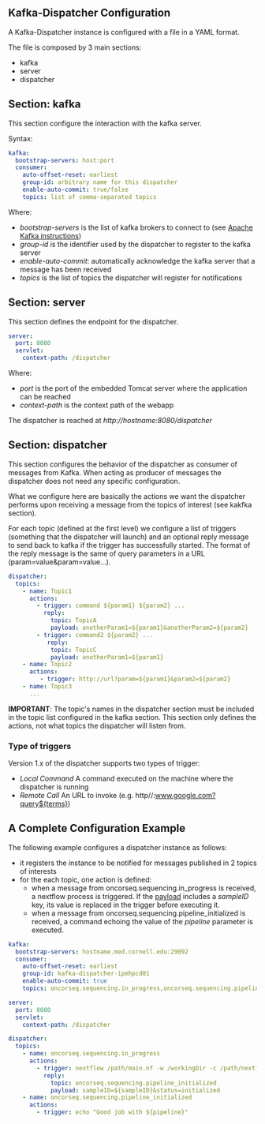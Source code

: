 Kafka-Dispatcher Configuration
--
A Kafka-Dispatcher instance is configured with a file in a YAML format. 

The file is composed by 3 main sections:

* kafka
* server
* dispatcher

## Section: kafka
This section configure the interaction with the kafka server.

Syntax: 
```yaml
kafka:
  bootstrap-servers: host:port
  consumer:
    auto-offset-reset: earliest
    group-id: arbitrary name for this dispatcher
    enable-auto-commit: true/false
    topics: list of comma-separated topics
```
Where:
* _bootstrap-servers_ is the list of kafka brokers to connect to (see [Apache Kafka instructions](APACHE_KAFKA.md))
* _group-id_ is the identifier used by the dispatcher to register to the kafka server
* _enable-auto-commit_: automatically acknowledge the kafka server that a message has been received 
* _topics_ is the list of topics the dispatcher will register for notifications

 
## Section: server
This section defines the endpoint for the dispatcher.

```yml
server:
  port: 8080
  servlet:
    context-path: /dispatcher
```
Where:

* _port_ is the port of the embedded Tomcat server where the application can be reached
* _context-path_ is the context path of the webapp

The dispatcher is reached at _http://hostname:8080/dispatcher_

## Section: dispatcher
This section configures the behavior of the dispatcher as consumer of messages from Kafka. When acting as producer of messages the dispatcher does not need any specific configuration.

What we configure here are basically the actions we want the dispatcher performs upon receiving a message from the topics of interest (see kakfka section).

For each topic (defined at the first level) we configure a list of triggers (something that the dispatcher will launch) and an optional reply message to send back to kafka if the trigger has successfully started. The format of the reply message is the same of query parameters in a URL (param=value&param=value...).


```yaml
dispatcher:
  topics:
    - name: Topic1
      actions:
        - trigger: command ${param1} ${param2} ... 
          reply:
            topic: TopicA
            payload: anotherParam1=${param1}&anotherParam2=${param2}
        - trigger: command2 ${param2} ... 
           reply:
            topic: TopicC
            payload: anotherParam1=${param1}
    - name: Topic2
      actions:
         - trigger: http://url?param=${param1}&param2=${param2}                     
    - name: Topic3
      ...
```

**IMPORTANT**: The topic's names in the dispatcher section must be included in the topic list configured in the kafka section. This section only defines the actions, not what topics the dispatcher will listen from.

### Type of triggers
Version 1.x of the dispatcher supports two types of trigger:
* _Local Command_ A command executed on the machine where the dispatcher is running
* _Remote Call_ An URL to invoke (e.g. http//:www.google.com?query${terms})

## A Complete Configuration Example
The following example configures a dispatcher instance as follows:

* it registers the instance to be notified for messages published in 2 topics of interests 
* for the each topic, one action is defined:
  * when a message from oncorseq.sequencing.in_progress is received, a nextflow process is triggered. If the [payload](PAYLOAD.md) includes a _sampleID_ key, its value is replaced in the trigger before executing it. 
  * when a message from oncorseq.sequencing.pipeline_initialized is received, a command echoing the value of the _pipeline_ parameter is executed.

```yaml
kafka:
  bootstrap-servers: hostname.med.cornell.edu:29092
  consumer:
    auto-offset-reset: earliest
    group-id: kafka-dispatcher-ipmhpcd01
    enable-auto-commit: true
    topics: oncorseq.sequencing.in_progress,oncorseq.sequencing.pipeline_initialized

server:
  port: 8080
  servlet:
    context-path: /dispatcher

dispatcher:
  topics:
    - name: oncorseq.sequencing.in_progress
      actions:
        - trigger: nextflow /path/main.nf -w /workingDir -c /path/nextflow-manuele.config --sampleID ${sampleID} --dispatcherURL http://localhost:8080/dispatcher/ --resourceDir /path    
          reply:
            topic: oncorseq.sequencing.pipeline_initialized
            payload: sampleID=${sampleID}&status=initialized
    - name: oncorseq.sequencing.pipeline_initialized
      actions:
        - trigger: echo "Good job with ${pipeline}"
```